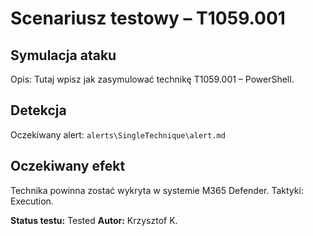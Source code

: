 # Scenariusz testowy – T1059.001

## Symulacja ataku

Opis: Tutaj wpisz jak zasymulować technikę T1059.001 – PowerShell.

## Detekcja

Oczekiwany alert: `alerts\SingleTechnique\alert.md`

## Oczekiwany efekt

Technika powinna zostać wykryta w systemie M365 Defender. Taktyki: Execution.

**Status testu:** Tested
**Autor:** Krzysztof K.
